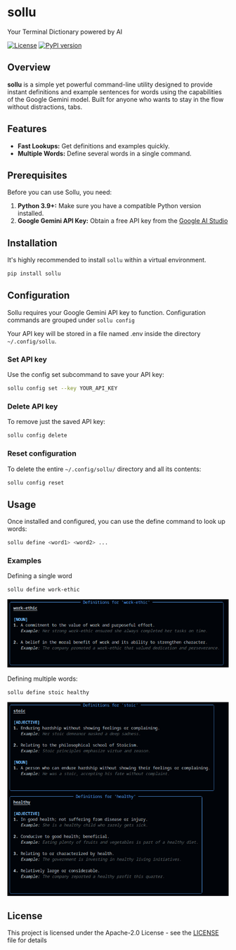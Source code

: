 # sollu
Your Terminal Dictionary powered by AI

[![License](https://img.shields.io/badge/license-Apache--2.0-blue.svg)](https://github.com/ash-01xor/Sollu/blob/main/LICENSE)
[![PyPI version](https://img.shields.io/pypi/v/sollu.svg)](https://pypi.org/project/sollu/)

## Overview

**sollu** is a simple yet powerful command-line utility designed to provide instant definitions and example sentences for words using the capabilities of the Google Gemini model. Built for anyone who wants to stay in the flow without distractions, tabs.

## Features

- **Fast Lookups:** Get definitions and examples quickly.
- **Multiple Words:** Define several words in a single command.

## Prerequisites

Before you can use Sollu, you need:

1.  **Python 3.9+:** Make sure you have a compatible Python version installed.
2.  **Google Gemini API Key:** Obtain a free API key from the [Google AI Studio](https://makersuite.google.com/app/apikey)

## Installation 

It's highly recommended to install `sollu` within a virtual environment. 

```bash
pip install sollu
```

## Configuration

Sollu requires your Google Gemini API key to function. Configuration commands are grouped under `sollu config`

Your API key will be stored in a file named .env inside the directory `~/.config/sollu`.

### Set API key
Use the config set subcommand to save your API key:
```bash
sollu config set --key YOUR_API_KEY
```
### Delete API key
To remove just the saved API key:
```bash  
sollu config delete
```
### Reset configuration
To delete the entire `~/.config/sollu/` directory and all its contents:
```bash  
sollu config reset
```

## Usage

Once installed and configured, you can use the define command to look up words:
```bash
sollu define <word1> <word2> ...
```
### Examples
Defining a single word
```bash
sollu define work-ethic
```
![Single word](images/output_word.png)

Defining multiple words:
```bash
sollu define stoic healthy
```
![Multiple words](images/output_multiple_words.png)

## License

This project is licensed under the Apache-2.0 License - see the [LICENSE](LICENSE) file for details
